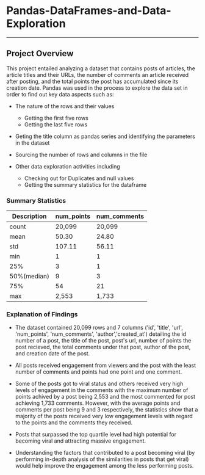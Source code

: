 # Pandas-DataFrames-and-Data-Exploration 

---
## Project Overview
This project entailed analyzing a dataset that contains posts of articles, the article titles and their URLs, the number of comments an article received after posting, and the total points the post has accumulated since its creation date. 
Pandas was used in the process to explore the data set in order to find out key data aspects such as: 
- The nature of the rows and their values
   - Getting the first five rows
   - Getting the last five rows
  
-  Geting the title column as pandas series and identifying the parameters in the dataset
-  Sourcing the number of rows and columns in the file
-  Other data exploration activities including
   -  Checking out for Duplicates and null values
   -  Getting the summary statistics for the dataframe
### Summary Statistics
| Description  | num_points   | num_comments   |
|--------------|--------------|----------------|
|count         |20,099        |20,099             |
|mean          |50.30         |24.80               |
|std           |107.11        |56.11           |
|min           |1             |1              |
|25%           |3             | 1               |
|50%(median)   |9            |   3             |
|75%           |54           |    21            |
|max           |2,553        |      1,733          |
        
### Explanation of Findings
- The dataset contained 20,099 rows and 7 columns ('id', 'title', 'url', 'num_points', 'num_comments', 'author','created_at') detailing the id number of a post, the title of the post, post's url, number of points the post recieved, the total comments under that post, author of the post, and creation date of the post. 

- All posts received engagement from viewers and the post with the least number of comments and points had one point and one comment.

- Some of the posts got to viral status and others received very high levels of engagement in the comments with the maximum number of points achived by a post being 2,553 and the most commented for post achieving 1,733 comments. However, with the average points and comments per post being 9 and 3 respectively, the statistics show that a majority of the posts received very low engagement levels with regard to the points and the comments they received. 

- Posts that surpassed the top quartile level had high potential for becoming viral and attracting massive engagement.

- Understanding the factors that contributed to a post becoming viral (by performing in-depth analysis of the similarities in posts that get viral) would help improve the engagement among the less performing posts. 










